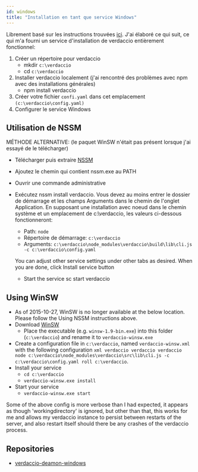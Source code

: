 ```yaml
---
id: windows
title: "Installation en tant que service Windows"
---
```

Librement basé sur les instructions trouvées [ici](http://asysadmin.tumblr.com/post/32941224574/running-nginx-on-windows-as-a-service). J'ai élaboré ce qui suit, ce qui m'a fourni un service d'installation de verdaccio entièrement fonctionnel:

1. Créer un répertoire pour verdaccio 
    * mkdir `c:\verdaccio`
    * cd `c:\verdaccio`
2. Installer verdaccio localement (j'ai rencontré des problèmes avec npm avec des installations générales) 
    * npm install verdaccio
3. Créer votre fichier `confi.yaml` dans cet emplacement `(c:\verdaccio\config.yaml)`
4. Configurer le service Windows

## Utilisation de NSSM

MÉTHODE ALTERNATIVE: (le paquet WinSW n'était pas présent lorsque j'ai essayé de le télécharger)

* Télécharger puis extraire [NSSM](https://www.nssm.cc/download/)

* Ajoutez le chemin qui contient nssm.exe au PATH

* Ouvrir une commande administrative

* Exécutez nssm install verdaccio. Vous devez au moins entrer le dossier de démarrage et les champs Arguments dans le chemin de l'onglet Application. En supposant une installation avec noeud dans le chemin système et un emplacement de c:\verdaccio, les valeurs ci-dessous fonctionneront:
    
    * Path: `node`
    * Répertoire de démarrage: `c:\verdaccio`
    * Arguments: `c:\verdaccio\node_modules\verdaccio\build\lib\cli.js -c c:\verdaccio\config.yaml`
    
    You can adjust other service settings under other tabs as desired. When you are done, click Install service button
    
    * Start the service sc start verdaccio

## Using WinSW

* As of 2015-10-27, WinSW is no longer available at the below location. Please follow the Using NSSM instructions above.
* Download [WinSW](http://repo.jenkins-ci.org/releases/com/sun/winsw/winsw/) 
    * Place the executable (e.g. `winsw-1.9-bin.exe`) into this folder (`c:\verdaccio`) and rename it to `verdaccio-winsw.exe`
* Create a configuration file in `c:\verdaccio`, named `verdaccio-winsw.xml` with the following configuration `xml verdaccio verdaccio verdaccio node c:\verdaccio\node_modules\verdaccio\src\lib\cli.js -c c:\verdaccio\config.yaml roll c:\verdaccio`.
* Install your service 
    * `cd c:\verdaccio`
    * `verdaccio-winsw.exe install`
* Start your service 
    * `verdaccio-winsw.exe start`

Some of the above config is more verbose than I had expected, it appears as though 'workingdirectory' is ignored, but other than that, this works for me and allows my verdaccio instance to persist between restarts of the server, and also restart itself should there be any crashes of the verdaccio process.

## Repositories

* [verdaccio-deamon-windows](https://github.com/davidenke/verdaccio-deamon-windows)